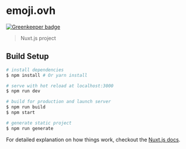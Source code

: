# emoji.ovh

[![Greenkeeper badge](https://badges.greenkeeper.io/Evild67/emoji.ovh.svg?token=e4cad768e6e6be09e6a8edfb69878651c02a488d4c34ca21ea73ab6d757df6ea&ts=1519391983329)](https://greenkeeper.io/)

> Nuxt.js project

## Build Setup

``` bash
# install dependencies
$ npm install # Or yarn install

# serve with hot reload at localhost:3000
$ npm run dev

# build for production and launch server
$ npm run build
$ npm start

# generate static project
$ npm run generate
```

For detailed explanation on how things work, checkout the [Nuxt.js docs](https://github.com/nuxt/nuxt.js).
